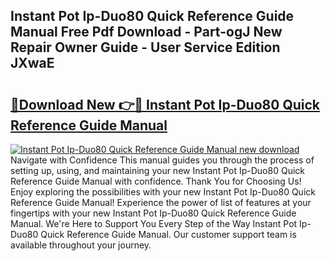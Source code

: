 ## Instant Pot Ip-Duo80 Quick Reference Guide Manual Free Pdf Download - Part-ogJ New Repair Owner Guide - User Service Edition JXwaE

# <h2><a href="http://bc40146.oget.top/?id=Instant+Pot+Ip-Duo80+Quick+Reference+Guide+Manual">🔗Download New 👉🔴 Instant Pot Ip-Duo80 Quick Reference Guide Manual</a></h2>

[![Instant Pot Ip-Duo80 Quick Reference Guide Manual new download](https://i.imgur.com/5g1atiW.png)](http://bc40146.oget.top/?id=Instant+Pot+Ip-Duo80+Quick+Reference+Guide+Manual)
Navigate with Confidence This manual guides you through the process of setting up, using, and maintaining your new Instant Pot Ip-Duo80 Quick Reference Guide Manual with confidence. Thank You for Choosing Us! Enjoy exploring the possibilities with your new Instant Pot Ip-Duo80 Quick Reference Guide Manual! Experience the power of list of features at your fingertips with your new Instant Pot Ip-Duo80 Quick Reference Guide Manual. We're Here to Support You Every Step of the Way Instant Pot Ip-Duo80 Quick Reference Guide Manual. Our customer support team is available throughout your journey.

